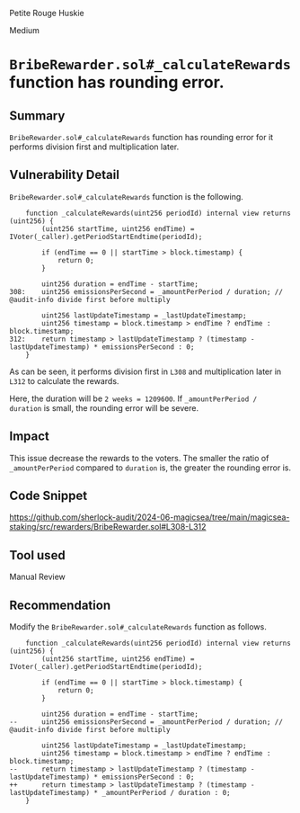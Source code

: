 Petite Rouge Huskie

Medium

# `BribeRewarder.sol#_calculateRewards` function has rounding error.

## Summary
`BribeRewarder.sol#_calculateRewards` function has rounding error for it performs division first and multiplication later.

## Vulnerability Detail
`BribeRewarder.sol#_calculateRewards` function is the following.
```solidity
    function _calculateRewards(uint256 periodId) internal view returns (uint256) {
        (uint256 startTime, uint256 endTime) = IVoter(_caller).getPeriodStartEndtime(periodId);

        if (endTime == 0 || startTime > block.timestamp) {
            return 0;
        }

        uint256 duration = endTime - startTime;
308:    uint256 emissionsPerSecond = _amountPerPeriod / duration; // @audit-info divide first before multiply

        uint256 lastUpdateTimestamp = _lastUpdateTimestamp;
        uint256 timestamp = block.timestamp > endTime ? endTime : block.timestamp;
312:    return timestamp > lastUpdateTimestamp ? (timestamp - lastUpdateTimestamp) * emissionsPerSecond : 0;
    }
```
As can be seen, it performs division first in `L308` and multiplication later in `L312` to calculate the rewards.

Here, the duration will be `2 weeks = 1209600`.
If `_amountPerPeriod / duration` is small, the rounding error will be severe. 

## Impact
This issue decrease the rewards to the voters.
The smaller the ratio of `_amountPerPeriod` compared to `duration` is, the greater the rounding error is.

## Code Snippet
https://github.com/sherlock-audit/2024-06-magicsea/tree/main/magicsea-staking/src/rewarders/BribeRewarder.sol#L308-L312

## Tool used

Manual Review

## Recommendation
Modify the `BribeRewarder.sol#_calculateRewards` function as follows.
```solidity
    function _calculateRewards(uint256 periodId) internal view returns (uint256) {
        (uint256 startTime, uint256 endTime) = IVoter(_caller).getPeriodStartEndtime(periodId);

        if (endTime == 0 || startTime > block.timestamp) {
            return 0;
        }

        uint256 duration = endTime - startTime;
--      uint256 emissionsPerSecond = _amountPerPeriod / duration; // @audit-info divide first before multiply

        uint256 lastUpdateTimestamp = _lastUpdateTimestamp;
        uint256 timestamp = block.timestamp > endTime ? endTime : block.timestamp;
--      return timestamp > lastUpdateTimestamp ? (timestamp - lastUpdateTimestamp) * emissionsPerSecond : 0;
++      return timestamp > lastUpdateTimestamp ? (timestamp - lastUpdateTimestamp) * _amountPerPeriod / duration : 0;
    }
```
